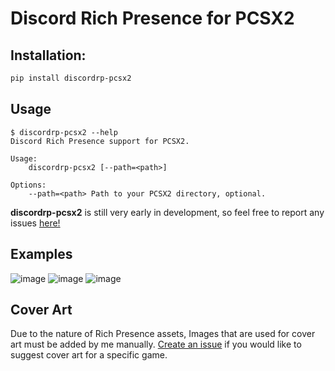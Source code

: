 # Discord Rich Presence for PCSX2

## Installation: 
```bash
pip install discordrp-pcsx2
```

## Usage
```
$ discordrp-pcsx2 --help
Discord Rich Presence support for PCSX2.

Usage:
    discordrp-pcsx2 [--path=<path>]

Options:
    --path=<path> Path to your PCSX2 directory, optional.
```

**discordrp-pcsx2** is still very early in development, so feel free to report any issues [here!](https://github.com/AnonGuy/discordrp-pcsx2/issues/new)

## Examples
![image](https://i.imgur.com/clvQA9q.png)
![image](https://i.imgur.com/56GT4VC.png)
![image](https://i.imgur.com/NP10O3o.png)

## Cover Art
Due to the nature of Rich Presence assets, Images that are used for cover art must be added by me manually. [Create an issue](https://github.com/AnonGuy/discordrp-pcsx2/issues/new) if you would like to suggest cover art for a specific game.
